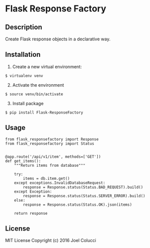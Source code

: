 # Flask Response Factory

## Description
Create Flask response objects in a declarative way.

## Installation
1. Create a new virtual environment:
```
$ virtualenv venv
```

2. Activate the environment
```
$ source venv/bin/activate
```
3. Install package
```
$ pip install Flask-ResponseFactory
```

## Usage
```
from flask_responsefactory import Response
from flask_responsefactory import Status


@app.route('/api/v1/item', methods=['GET'])
def get_items():
    """Return items from database"""

    try:
        items = db.item.get()
    except exceptions.InvalidDatabaseRequest:
        response = Response.status(Status.BAD_REQUEST).build()
    except Exception:
        response = Response.status(Status.SERVER_ERROR).build()
    else:
        response = Response.status(Status.OK).json(items)

    return response
```

## License
MIT License Copyright (c) 2016 Joel Colucci
